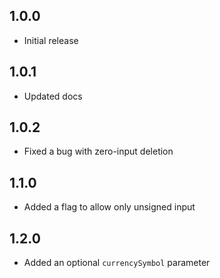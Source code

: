 ## 1.0.0

* Initial release

## 1.0.1

* Updated docs

## 1.0.2

* Fixed a bug with zero-input deletion

## 1.1.0

* Added a flag to allow only unsigned input

## 1.2.0

* Added an optional `currencySymbol` parameter
